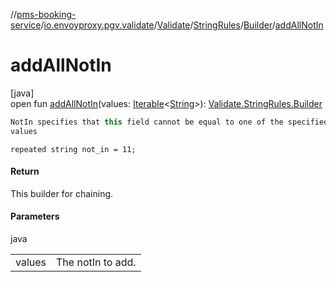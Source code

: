 //[pms-booking-service](../../../../../index.md)/[io.envoyproxy.pgv.validate](../../../index.md)/[Validate](../../index.md)/[StringRules](../index.md)/[Builder](index.md)/[addAllNotIn](add-all-not-in.md)

# addAllNotIn

[java]\
open fun [addAllNotIn](add-all-not-in.md)(values: [Iterable](https://docs.oracle.com/en/java/javase/23/docs/api/java.base/java/lang/Iterable.html)&lt;[String](https://docs.oracle.com/en/java/javase/23/docs/api/java.base/java/lang/String.html)&gt;): [Validate.StringRules.Builder](index.md)

```kotlin
NotIn specifies that this field cannot be equal to one of the specified
values

```
`repeated string not_in = 11;`

#### Return

This builder for chaining.

#### Parameters

java

| | |
|---|---|
| values | The notIn to add. |